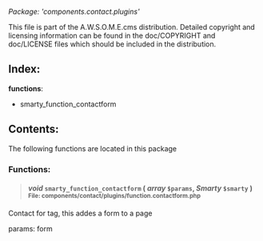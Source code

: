 _Package: 'components.contact.plugins'_

This file is part of the A.W.S.O.M.E.cms distribution.
Detailed copyright and licensing information can be found
in the doc/COPYRIGHT and doc/LICENSE files which should be
included in the distribution.
## Index: ##
**functions**:
  * smarty\_function\_contactform
## Contents: ##
The following functions are located in this package
### Functions: ###
> #### _void_ **`smarty_function_contactform`** ( _array_ `$params`, _Smarty_ `$smarty` ) <sup>File: components/contact/plugins/function.contactform.php</sup> ####
Contact for tag, this addes a form to a page

params: form